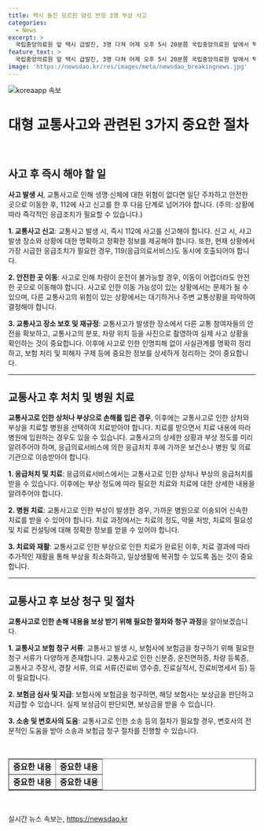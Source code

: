 ```yaml
---
title: 택시 돌진 모르핀 양성 반응 3명 부상 사고
categories:
  - News
excerpt: >
  국립중앙의료원 앞 택시 급발진, 3명 다쳐 어제 오후 5시 20분쯤 국립중앙의료원 앞에서 택시가 건물로 돌진하는 사고가 발생. 택시는 응급실 외벽 부서지고 구급차와 차량 3대를 들이받으면서 여성 3명 다쳤으며, 현장에서는 굉음과 비명이 들려왔다고 목격자들이 전했다. 70세 택시 기사는 급발진 주장하나 마약성 진통제인 모르핀 양성 반응이 나와 경찰이 진술을 확인 중이다. 사고 원인과 피해자 상태 등에 대한 조사가 이어지고 있다.
feature_text: >
  국립중앙의료원 앞 택시 급발진, 3명 다쳐 어제 오후 5시 20분쯤 국립중앙의료원 앞에서 택시가 건물로 돌진하는 사고가 발생. 택시는 응급실 외벽 부서지고 구급차와 차량 3대를 들이받으면서 여성 3명 다쳤으며, 현장에서는 굉음과 비명이 들려왔다고 목격자들이 전했다. 70세 택시 기사는 급발진 주장하나 마약성 진통제인 모르핀 양성 반응이 나와 경찰이 진술을 확인 중이다. 사고 원인과 피해자 상태 등에 대한 조사가 이어지고 있다.
image: 'https://newsdao.kr/res/images/meta/newsdao_breakingnews.jpg'
---
```


<p><img src="https://newsdao.kr/res/images/meta/newsdao_breakingnews.jpg" alt="koreaapp 속보" /></p>

<h1>대형 교통사고와 관련된 3가지 중요한 절차</h1>

<p data-ke-size="size16">&nbsp;</p>

<h2><b>사고 후 즉시 해야 할 일</b></h2>

<p><b>사고 발생 시</b>, 교통사고로 인해 생명·신체에 대한 위험이 없다면 일단 주차하고 안전한 곳으로 이동한 후, 112에 사고 신고를 한 후 다음 단계로 넘어가야 합니다. (주의: 상황에 따라 즉각적인 응급조치가 필요할 수 있습니다.)</p>

<p><b>1. 교통사고 신고</b>: 교통사고 발생 시, 즉시 112에 사고를 신고해야 합니다. 신고 시, 사고 발생 장소와 상황에 대한 명확하고 정확한 정보를 제공해야 합니다. 또한, 현재 상황에서 가장 시급한 응급조치가 필요한 경우, 119(응급의료서비스)도 동시에 호출되어야 합니다.</p>

<p><b>2. 안전한 곳 이동</b>: 사고로 인해 차량이 운전이 불가능할 경우, 이동이 어렵더라도 안전한 곳으로 이동해야 합니다. 사고로 인한 이동 가능성이 있는 상황에서는 문제가 될 수 있으며, 다른 교통사고의 위험이 있는 상황에서는 대기하거나 주변 교통상황을 파악하여 결정해야 합니다.</p>

<p><b>3. 교통사고 장소 보호 및 재규정</b>: 교통사고가 발생한 장소에서 다른 교통 참여자들의 안전을 확보하고, 교통사고의 분포, 차량 위치 등을 사진으로 촬영하여 실제 사고 상황을 확인하는 것이 중요합니다. 이후에 사고로 인한 인명피해 없이 사실관계를 명확히 정리하고, 보험 처리 및 피해자 구제 등에 중요한 정보를 상세하게 정리하는 것이 중요합니다.</p>

<hr>

<h2><b>교통사고 후 처치 및 병원 치료</b></h2>

<p><b>교통사고로 인한 상처나 부상으로 손해를 입은 경우</b>, 이후에는 교통사고로 인한 상처와 부상을 치료할 병원을 선택하여 치료받아야 합니다. 치료를 받으면서 치료 내용에 따라 병원에 입원하는 경우도 있을 수 있습니다. 교통사고의 상세한 상황과 부상 정도를 미리 알려주어야 하며, 응급의료서비스에 의한 응급처치 후에 가까운 보건소나 병원 및 의료기관으로 이송받아야 합니다.</p>

<p><b>1. 응급처치 및 치료</b>: 응급의료서비스에서는 교통사고로 인한 상처나 부상의 응급처치를 받을 수 있습니다. 이후에는 부상 정도에 따라 필요한 치료와 치료에 대한 상세한 내용을 알려주어야 합니다.</p>

<p><b>2. 병원 치료</b>: 교통사고로 인한 부상이 발생한 경우, 가까운 병원으로 이송되어 신속한 치료를 받을 수 있어야 합니다. 치료 과정에서는 치료의 정도, 약물 처방, 치료의 필요성 및 치료 컨설팅에 대해 정확한 정보를 얻을 수 있어야 합니다.</p>

<p><b>3. 치료와 재활</b>: 교통사고로 인한 부상으로 인한 치료가 완료된 이후, 치료 결과에 따라 추가적인 재활을 통해 부상을 최소화하고, 일상생활에 복귀할 수 있도록 돕는 것이 중요합니다.</p>

<hr>

<h2><b>교통사고 후 보상 청구 및 절차</b></h2>

<p><b>교통사고로 인한 손해 내용을 보상 받기 위해 필요한 절차와 청구 과정</b>을 알아보겠습니다.</p>

<p><b>1. 교통사고 보험 청구 서류</b>: 교통사고 발생 시, 보험사에 보험금을 청구하기 위해 필요한 청구 서류가 다양하게 존재합니다. 교통사고로 인한 신분증, 운전면허증, 차량 등록증, 교통사고 주장서, 경찰 서류, 의료 서류(진료비 영수증, 진료실적서, 진료비명세서 등) 등이 필요합니다.</p>

<p><b>2. 보험금 심사 및 지급</b>: 보험사에 보험금을 청구하면, 해당 보험사는 보상금을 판단하고 지급할 수 있습니다. 실제 보상금이 판단되면, 보상금을 받을 수 있습니다.</p>

<p><b>3. 소송 및 변호사의 도움</b>: 교통사고로 인한 소송 등의 절차가 필요할 경우, 변호사의 전문적인 도움을 받아 소송과 보험금 청구 절차를 진행할 수 있습니다.</p>

<p data-ke-size="size16">&nbsp;</p>

<table border="1" style="width: 100%;">
<tbody>
<tr>
<td style="text-align: center; height: 17px;"><b>중요한 내용</b></td>
<td style="text-align: center; height: 17px;"><b>중요한 내용</b></td>
</tr>
<tr>
<td style="text-align: center; height: 17px;"><b>중요한 내용</b></td>
<td style="text-align: center; height: 17px;"><b>중요한 내용</b></td>
</tr>
</tbody>
</table>

<p data-ke-size="size16">&nbsp;</p>
실시간 뉴스 속보는, <a href="https://newsdao.kr" rel="dofollow">https://newsdao.kr</a>


